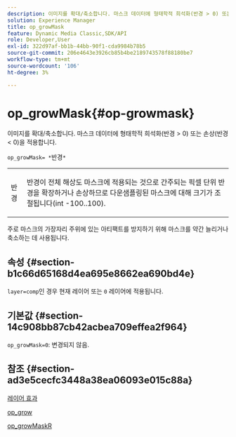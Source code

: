 ```yaml
---
description: 이미지를 확대/축소합니다. 마스크 데이터에 형태학적 희석화(반경 > 0) 또는 손상(반경 < 0)을 적용합니다.
solution: Experience Manager
title: op_growMask
feature: Dynamic Media Classic,SDK/API
role: Developer,User
exl-id: 322d97af-bb1b-44bb-90f1-cda9984b78b5
source-git-commit: 206e4643e3926cb85b4be2189743578f88180be7
workflow-type: tm+mt
source-wordcount: '106'
ht-degree: 3%

---
```


# op_growMask{#op-growmask}

이미지를 확대/축소합니다. 마스크 데이터에 형태학적 희석화(반경 > 0) 또는 손상(반경 &lt; 0)을 적용합니다.

`op_growMask= *`반경`*`

<table id="simpletable_3BAA4523D29E447FA7A4C9009B3E8344"> 
 <tr class="strow"> 
  <td class="stentry"> <p><span class="varname"> 반경</span> </p> </td> 
  <td class="stentry"> <p>반경이 전체 해상도 마스크에 적용되는 것으로 간주되는 픽셀 단위 반경을 확장하거나 손상하므로 다운샘플링된 마스크에 대해 크기가 조절됩니다(int -100..100). </p></td> 
 </tr> 
</table>

주로 마스크의 가장자리 주위에 있는 아티팩트를 방지하기 위해 마스크를 약간 늘리거나 축소하는 데 사용됩니다.

## 속성 {#section-b1c66d65168d4ea695e8662ea690bd4e}

`layer=comp`인 경우 현재 레이어 또는 `0` 레이어에 적용됩니다.

## 기본값 {#section-14c908bb87cb42acbea709effea2f964}

`op_growMask=0`: 변경되지 않음.

## 참조 {#section-ad3e5cecfc3448a38ea06093e015c88a}

[레이어 효과](../../../../../is-api/http-ref/image-serving-api-ref/c-http-protocol-reference/c-syntax-and-features/r-layer-effects.md#reference-82a6b5311b3d4471ad2799adb3b2201c)

[op_grow](../../../../../is-api/http-ref/image-serving-api-ref/c-http-protocol-reference/c-command-reference/r-op-grow.md#reference-f95f3291c78c42b9a34b1b7e177e739a)

[op_growMaskR](../../../../../is-api/http-ref/image-serving-api-ref/c-http-protocol-reference/c-command-reference/r-op-growmaskr.md#reference-8092864159ae43c490821b9590d7709a)
